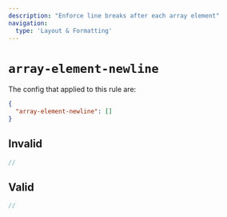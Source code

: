```yaml
---
description: "Enforce line breaks after each array element"
navigation:
  type: 'Layout & Formatting'
---
```


# `array-element-newline`

The config that applied to this rule are:

```json
{
  "array-element-newline": []
}
```

## Invalid

```js invalid
//
```

## Valid

```js valid
//
```
  